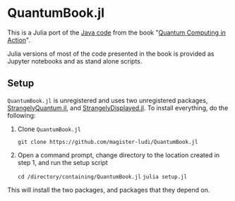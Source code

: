 # QuantumBook.jl
This is a Julia port of the [Java code](https://github.com/johanvos/quantumjava) from the book "[Quantum Computing in Action](https://www.manning.com/books/quantum-computing-in-action)".

Julia versions of most of the code presented in the book is provided as Jupyter notebooks and as stand alone scripts.

## Setup

`QuantumBook.jl` is unregistered and uses two unregistered packages, [StrangelyQuantum.jl](https://github.com/magister-ludi/StrangelyQuantum.jl), and  [StrangelyDisplayed.jl](https://github.com/magister-ludi/StrangelyDisplayed.jl). To install everything, do the following:

1. Clone `QuantumBook.jl`

    `git clone https://github.com/magister-ludi/QuantumBook.jl`

2. Open a command prompt, change directory to the location created in step 1, and run the setup script

    `cd /directory/containing/QuantumBook.jl`
    `julia setup.jl`

This will install the two packages, and packages that they depend on.
